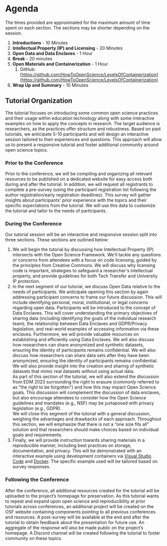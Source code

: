 # Agenda

The times provided are approximated for the maximum amount of time spent on each section. The sections may be shorter depending on the session.

1. **Introductions** - 10 Minutes
1. **Intellectual Property (IP) and Licensing** - 20 Minutes
1. **Open Data and Data Enclaves** - 1 Hour
1. **Break** - 20 minutes
1. **Open Materials and Containerization** - 1 Hour
    1. GitHub: [https://github.com/HowToOpenScience/LevelsOfContainerization](https://github.com/HowToOpenScience/LevelsOfContainerization)
1. **Wrap Up and Summary** - 10 Minutes

## Tutorial Organization

The tutorial focuses on introducing some common open science practices and their usage within education technology along with some interactive examples on how to apply the concepts in research. The target audience is researchers, as the practices offer structure and robustness. Based on past tutorials, we anticipate 5-10 participants and will design an interactive session tailored to their experiences and questions. This approach will allow us to present a responsive tutorial and foster additional community around open science topics.

### Prior to the Conference

Prior to the conference, we will be compiling and organizing all relevant resources to be published on a dedicated website for easy access both during and after the tutorial. In addition, we will request all registrants to complete a pre-survey (using the participant registration list following the author registration/early registration deadlines). This survey will gather insights about participants’ prior experience with the topics and their specific expectations from the tutorial. We will use this data to customize the tutorial and tailor to the needs of participants.

### During the Conference

Our tutorial session will be an interactive and responsive session split into three sections. These sections are outlined below:

1. We will begin the tutorial by discussing how Intellectual Property (IP) intersects with the Open Science Framework. We'll tackle any questions or concerns from attendees with a focus on code licensing, guided by the principles from Creative Commons. We will discuss why licensing code is important, strategies to safeguard a researcher's intellectual property, and provide guidelines for both Tech Transfer and University IP protection.
2. In the next segment of our tutorial, we discuss Open Data relative to the needs of participants. We anticipate opening this section by again addressing participant concerns to frame our future discussion. This will include identifying personal, moral, institutional, or legal concerns regarding open data.
Participants will be introduced to the concept of Data Enclaves. This will cover understanding the primary objectives of sharing data (including identifying the goals of the individual research team), the relationship between Data Enclaves and GDPR/Privacy legislation, and real-world examples of accessing information via these enclaves. Furthermore, we will provide valuable resources on establishing and efficiently using Data Enclaves. We will also discuss how researchers can share anonymized and synthetic datasets, ensuring the identity of participants remains confidential. 
We will also discuss how researchers can share data sets after they have been anonymized, ensuring the identity of participants remains confidential. We will also provide insight into the creation and sharing of synthetic datasets that mimic real datasets without using actual data.  
As part of this section of the tutorial, we will also extend the discussion from EDM 2023 surrounding the right to erasure (commonly referred to as "the right to be forgotten") and how this may impact Open Science goals. This discussion will complement the discussion of data enclaves, but also encourage attendees to consider how the Open Science guidelines and mandates (e.g., NSF) may be juxtaposed with privacy legislation (e.g., GDPR).  
We will close this segment of the tutorial with a general discussion, weighing the advantages and drawbacks of each approach. Throughout this section, we will emphasize that there is not a “one size fits all” solution and that researchers should make choices based on individual goals and requirements. 
3. Finally, we will provide instruction towards sharing materials in a reproducible manner, including best practices on storage, documentation, and privacy. This will be demonstrated with an interactive example using development containers via [Visual Studio Code][vscode] and [Docker][docker]. The specific example used will be tailored based on survey responses.

### Following the Conference

After the conference, all additional resources created for the tutorial will be uploaded to the project’s homepage for preservation. As this tutorial wants to repeat and expand upon open science and reproducibility at prior tutorials across conferences, an additional project will be created on the OSF website containing components pointing to all previous conferences and resources. A post-survey will be available at the end and after the tutorial to obtain feedback about the presentation for future use. An aggregate of the response will also be made public on the project’s homepage. A Discord channel will be created following the tutorial to foster community on these topics.

[vscode]: https://code.visualstudio.com/
[docker]: https://www.docker.com/
